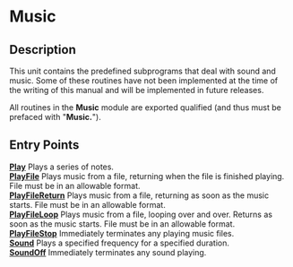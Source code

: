 
# Music

## Description
This unit contains the predefined subprograms that deal with sound and music. Some of these routines have not been implemented at the time of the writing of this manual and will be implemented in future releases.

All routines in the **Music** module are exported qualified (and thus must be prefaced with "**Music.**").


## Entry Points

[**Play**](music_play.html)   Plays a series of notes.  
[**PlayFile**](music_playfile.html)   Plays music from a file, returning when the file is finished playing. File must be in an allowable format.  
[**PlayFileReturn**](music_playfilereturn.html)   Plays music from a file, returning as soon as the music starts. File must be in an allowable format.  
[**PlayFileLoop**](music_playfileloop.html)   Plays music from a file, looping over and over. Returns as soon as the music starts. File must be in an allowable format.  
[**PlayFileStop**](music_playfilestop.html)   Immediately terminates any playing music files.   
[**Sound**](music_sound.html)   Plays a specified frequency for a specified duration.  
[**SoundOff**](music_soundoff.html)   Immediately terminates any sound playing.  
